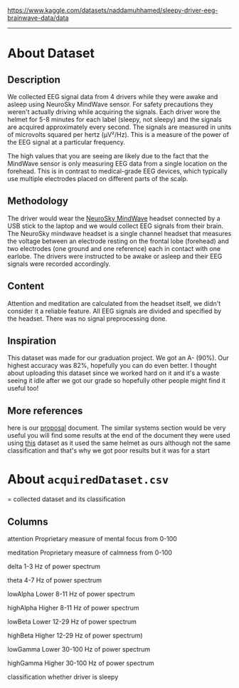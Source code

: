 https://www.kaggle.com/datasets/naddamuhhamed/sleepy-driver-eeg-brainwave-data/data

---

# About Dataset

## Description

We collected EEG signal data from 4 drivers while they were awake and asleep using NeuroSky MindWave sensor. For safety precautions they weren't actually driving while acquiring the signals. Each driver wore the helmet for 5-8 minutes for each label (sleepy, not sleepy) and the signals are acquired approximately every second. The signals are measured in units of microvolts squared per hertz (μV²/Hz). This is a measure of the power of the EEG signal at a particular frequency.

The high values that you are seeing are likely due to the fact that the MindWave sensor is only measuring EEG data from a single location on the forehead. This is in contrast to medical-grade EEG devices, which typically use multiple electrodes placed on different parts of the scalp.

## Methodology

The driver would wear the [NeuroSky MindWave](https://store.neurosky.com/pages/mindwave) headset connected by a USB stick to the laptop and we would collect EEG signals from their brain. The NeuroSky mindwave headset is a single channel headset that measures the voltage between an electrode resting on the frontal lobe (forehead) and two electrodes (one ground and one reference) each in contact with one earlobe. The drivers were instructed to be awake or asleep and their EEG signals were recorded accordingly.

## Content

Attention and meditation are calculated from the headset itself, we didn't consider it a reliable feature.
All EEG signals are divided and specified by the headset. There was no signal preprocessing done.

## Inspiration

This dataset was made for our graduation project. We got an A- (90%).
Our highest accuracy was 82%, hopefully you can do even better.
I thought about uploading this dataset since we worked hard on it and it's a waste seeing it idle after we got our grade so hopefully other people might find it useful too!

## More references

here is our [proposal](https://drive.google.com/file/d/1n70BcMPvtGzscGGgcBA8ruXdO0AuEr_v/view?usp=sharing) document. The similar systems section would be very useful
you will find some results at the end of the document they were used using [this](https://www.kaggle.com/datasets/wanghaohan/confused-eeg) dataset as it used the same helmet as ours although not the same classification and that's why we got poor results but it was for a start

# About `acquiredDataset.csv`

= collected dataset and its classification

## Columns

attention
Proprietary measure of mental focus from 0-100

meditation
Proprietary measure of calmness from 0-100

delta
1-3 Hz of power spectrum

theta
4-7 Hz of power spectrum

lowAlpha
Lower 8-11 Hz of power spectrum

highAlpha
Higher 8-11 Hz of power spectrum

lowBeta
Lower 12-29 Hz of power spectrum

highBeta
Higher 12-29 Hz of power spectrum)

lowGamma
Lower 30-100 Hz of power spectrum

highGamma
Higher 30-100 Hz of power spectrum

classification
whether driver is sleepy
